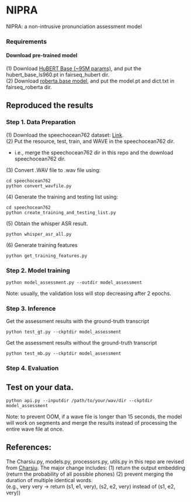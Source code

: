 # NIPRA

NIPRA: a non-intrusive pronunciation assessment model

### Requirements

#### Download pre-trained model
(1) Download [HuBERT Base (~95M params)](https://github.com/facebookresearch/fairseq/blob/main/examples/hubert/README.md), and put the hubert_base_ls960.pt in fairseq_hubert dir.   
(2) Download [roberta.base model](https://github.com/facebookresearch/fairseq/blob/main/examples/roberta/README.md), and put the model.pt and dict.txt in fairseq_roberta dir.

## Reproduced the results 

### Step 1. Data Preparation 
(1) Download the speechocean762 dataset: [Link](https://www.openslr.org/101).   
(2) Put the resource, test, train, and WAVE in the speechocean762 dir.    
  -   i.e., merge the speechocean762 dir in this repo and the download speechocean762 dir. 
    
(3) Convert .WAV file to .wav file using:
```
cd speechocean762
python convert_wavfile.py
```
(4) Generate the training and testing list using:
```
cd speechocean762
python create_training_and_testing_list.py
```
(5) Obtain the whisper ASR result. 
```
python whisper_asr_all.py
```
(6) Generate training features
```
python get_training_features.py
```

### Step 2. Model training
```
python model_assessment.py --outdir model_assessment
```
Note: usually, the validation loss will stop decreasing after 2 epochs.
### Step 3. Inference
Get the assessment results with the ground-truth transcript
```
python test_gt.py --ckptdir model_assessment
```

Get the assessment results without the ground-truth transcript
```
python test_mb.py --ckptdir model_assessment
```

### Step 4. Evaluation


## Test on your data.

```
python api.py --inputdir /path/to/your/wav/dir --ckptdir model_assessment
```
Note: to prevent OOM, if a wave file is longer than 15 seconds, the model will work on segments and merge the results instead of processing the entire wave file at once.

## References:
The Charsiu.py, models.py, processors.py, utils.py in this repo are revised from [Charsiu](https://github.com/lingjzhu/charsiu/tree/main). 
The major change includes:
(1) return the output embedding (return the probability of all possible phones)
(2) prevent merging the duration of multiple identical words.   
    (e.g., very very -> return (s1, e1, very), (s2, e2, very) instead of (s1, e2, very))
